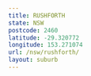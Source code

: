 ```yaml
---
title: RUSHFORTH
state: NSW
postcode: 2460
latitude: -29.320772
longitude: 153.271074
url: /nsw/rushforth/
layout: suburb
---
```

